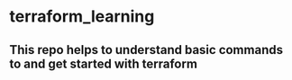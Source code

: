 # terraform_learning
## This repo helps to understand basic commands to and get started with terraform 
